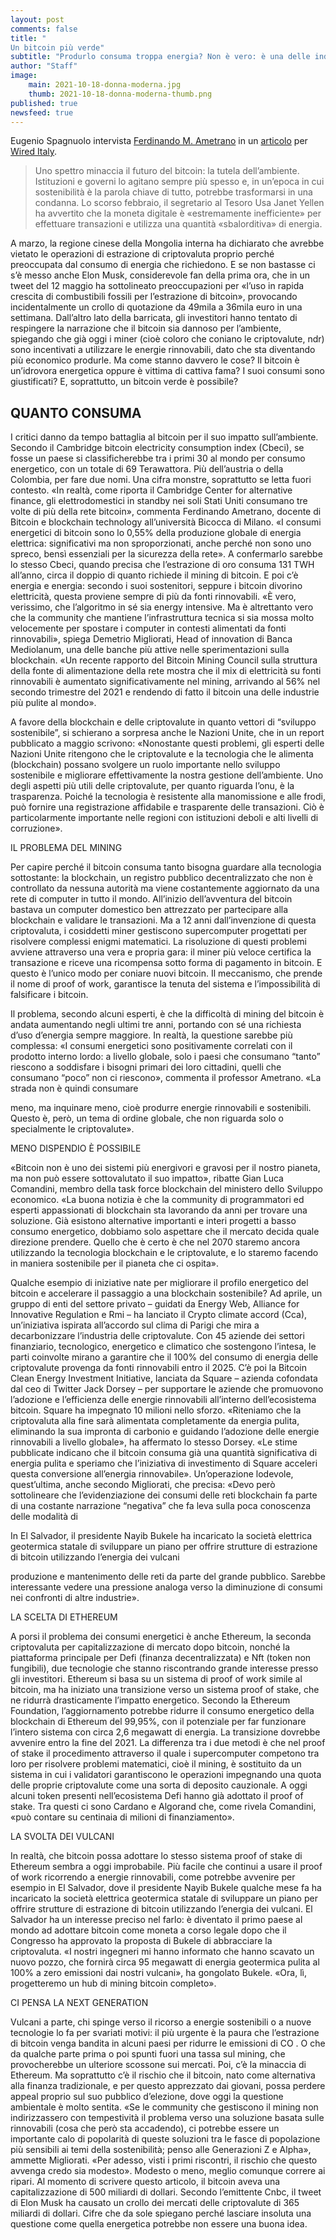 ```yaml
---
layout: post
comments: false
title: "
Un bitcoin più verde"
subtitle: "Produrlo consuma troppa energia? Non è vero: è una delle industrie più rispettose dell’ambiente e più attente alle fonti rinnovabili. Sostenitori e critici della criptovaluta si danno battaglia da tempo a colpi di dati. Chi ha ragione? E, soprattutto, in futuro sarà possibile una moneta digitale completamente green?"
author: "Staff"
image:
    main: 2021-10-18-donna-moderna.jpg
    thumb: 2021-10-18-donna-moderna-thumb.png
published: true
newsfeed: true
---
```


Eugenio Spagnuolo intervista [Ferdinando M. Ametrano](https://ametrano.net/) in un [articolo](https://pressreader.com/article/282686165391384) per [Wired Italy](https://www.wired.it/).

>Uno spettro minaccia il futuro del bitcoin: la tutela dell’ambiente. Istituzioni e governi lo agitano sempre più spesso e, in un’epoca in cui sostenibilità è la parola chiave di tutto, potrebbe trasformarsi in una condanna. Lo scorso febbraio, il segretario al Tesoro Usa Janet Yellen ha avvertito che la moneta digitale è «estremamente inefficiente» per effettuare transazioni e utilizza una quantità «sbalorditiva» di energia.

A marzo, la regione cinese della Mongolia interna ha dichiarato che avrebbe vietato le operazioni di estrazione di criptovaluta proprio perché preoccupata dal consumo di energia che richiedono. E se non bastasse ci s’è messo anche Elon Musk, considerevole fan della prima ora, che in un tweet del 12 maggio ha sottolineato preoccupazioni per «l’uso in rapida crescita di combustibili fossili per l’estrazione di bitcoin», provocando incidentalmente un crollo di quotazione da 49mila a 36mila euro in una settimana. Dall’altro lato della barricata, gli investitori hanno tentato di respingere la narrazione che il bitcoin sia dannoso per l’ambiente, spiegando che già oggi i miner (cioè coloro che coniano le criptovalute, ndr) sono incentivati a utilizzare le energie rinnovabili, dato che sta diventando più economico produrle. Ma come stanno davvero le cose? Il bitcoin è un’idrovora energetica oppure è vittima di cattiva fama? I suoi consumi sono giustificati? E, soprattutto, un bitcoin verde è possibile?

## QUANTO CONSUMA

I critici danno da tempo battaglia al bitcoin per il suo impatto sull’ambiente. Secondo il Cambridge bitcoin electricity consumption index (Cbeci), se fosse un paese si classificherebbe tra i primi 30 al mondo per consumo energetico, con un totale di 69 Terawattora. Più dell’austria o della Colombia, per fare due nomi. Una cifra monstre, soprattutto se letta fuori contesto. «In realtà, come riporta il Cambridge Center for alternative finance, gli elettrodomestici in standby nei soli Stati Uniti consumano tre volte di più della rete bitcoin», commenta Ferdinando Ametrano, docente di Bitcoin e blockchain technology all’università Bicocca di Milano. «I consumi energetici di bitcoin sono lo 0,55% della produzione globale di energia elettrica: significativi ma non sproporzionati, anche perché non sono uno spreco, bensì essenziali per la sicurezza della rete». A confermarlo sarebbe lo stesso Cbeci, quando precisa che l’estrazione di oro consuma 131 TWH all’anno, circa il doppio di quanto richiede il mining di bitcoin. E poi c’è energia e energia: secondo i suoi sostenitori, seppure i bitcoin divorino elettricità, questa proviene sempre di più da fonti rinnovabili. «È vero, verissimo, che l’algoritmo in sé sia energy intensive. Ma è altrettanto vero che la community che mantiene l’infrastruttura tecnica si sia mossa molto velocemente per spostare i computer in contesti alimentati da fonti rinnovabili», spiega Demetrio Migliorati, Head of innovation di Banca Mediolanum, una delle banche più attive nelle sperimentazioni sulla blockchain. «Un recente rapporto del Bitcoin Mining Council sulla struttura della fonte di alimentazione della rete mostra che il mix di elettricità su fonti rinnovabili è aumentato significativamente nel mining, arrivando al 56% nel secondo trimestre del 2021 e rendendo di fatto il bitcoin una delle industrie più pulite al mondo».

A favore della blockchain e delle criptovalute in quanto vettori di “sviluppo sostenibile”, si schierano a sorpresa anche le Nazioni Unite, che in un report pubblicato a maggio scrivono: «Nonostante questi problemi, gli esperti delle Nazioni Unite ritengono che le criptovalute e la tecnologia che le alimenta (blockchain) possano svolgere un ruolo importante nello sviluppo sostenibile e migliorare effettivamente la nostra gestione dell’ambiente. Uno degli aspetti più utili delle criptovalute, per quanto riguarda l’onu, è la trasparenza. Poiché la tecnologia è resistente alla manomissione e alle frodi, può fornire una registrazione affidabile e trasparente delle transazioni. Ciò è particolarmente importante nelle regioni con istituzioni deboli e alti livelli di corruzione».

IL PROBLEMA DEL MINING

Per capire perché il bitcoin consuma tanto bisogna guardare alla tecnologia sottostante: la blockchain, un registro pubblico decentralizzato che non è controllato da nessuna autorità ma viene costantemente aggiornato da una rete di computer in tutto il mondo. All’inizio dell’avventura del bitcoin bastava un computer domestico ben attrezzato per partecipare alla blockchain e validare le transazioni. Ma a 12 anni dall’invenzione di questa criptovaluta, i cosiddetti miner gestiscono supercomputer progettati per risolvere complessi enigmi matematici. La risoluzione di questi problemi avviene attraverso una vera e propria gara: il miner più veloce certifica la transazione e riceve una ricompensa sotto forma di pagamento in bitcoin. E questo è l’unico modo per coniare nuovi bitcoin. Il meccanismo, che prende il nome di proof of work, garantisce la tenuta del sistema e l’impossibilità di falsificare i bitcoin.

Il problema, secondo alcuni esperti, è che la difficoltà di mining del bitcoin è andata aumentando negli ultimi tre anni, portando con sé una richiesta d’uso d’energia sempre maggiore. In realtà, la questione sarebbe più complessa: «I consumi energetici sono positivamente correlati con il prodotto interno lordo: a livello globale, solo i paesi che consumano “tanto” riescono a soddisfare i bisogni primari dei loro cittadini, quelli che consumano “poco” non ci riescono», commenta il professor Ametrano. «La strada non è quindi consumare

meno, ma inquinare meno, cioè produrre energie rinnovabili e sostenibili. Questo è, però, un tema di ordine globale, che non riguarda solo o specialmente le criptovalute».

MENO DISPENDIO È POSSIBILE

«Bitcoin non è uno dei sistemi più energivori e gravosi per il nostro pianeta, ma non può essere sottovalutato il suo impatto», ribatte Gian Luca Comandini, membro della task force blockchain del ministero dello Sviluppo economico. «La buona notizia è che la community di programmatori ed esperti appassionati di blockchain sta lavorando da anni per trovare una soluzione. Già esistono alternative importanti e interi progetti a basso consumo energetico, dobbiamo solo aspettare che il mercato decida quale direzione prendere. Quello che è certo è che nel 2070 staremo ancora utilizzando la tecnologia blockchain e le criptovalute, e lo staremo facendo in maniera sostenibile per il pianeta che ci ospita».

Qualche esempio di iniziative nate per migliorare il profilo energetico del bitcoin e accelerare il passaggio a una blockchain sostenibile? Ad aprile, un gruppo di enti del settore privato – guidati da Energy Web, Alliance for Innovative Regulation e Rmi – ha lanciato il Crypto climate accord (Cca), un’iniziativa ispirata all’accordo sul clima di Parigi che mira a decarbonizzare l’industria delle criptovalute. Con 45 aziende dei settori finanziario, tecnologico, energetico e climatico che sostengono l’intesa, le parti coinvolte mirano a garantire che il 100% del consumo di energia delle criptovalute provenga da fonti rinnovabili entro il 2025. C’è poi la Bitcoin Clean Energy Investment Initiative, lanciata da Square – azienda cofondata dal ceo di Twitter Jack Dorsey – per supportare le aziende che promuovono l’adozione e l’efficienza delle energie rinnovabili all’interno dell’ecosistema bitcoin. Square ha impegnato 10 milioni nello sforzo. «Riteniamo che la criptovaluta alla fine sarà alimentata completamente da energia pulita, eliminando la sua impronta di carbonio e guidando l’adozione delle energie rinnovabili a livello globale», ha affermato lo stesso Dorsey. «Le stime pubblicate indicano che il bitcoin consuma già una quantità significativa di energia pulita e speriamo che l’iniziativa di investimento di Square acceleri questa conversione all’energia rinnovabile». Un’operazione lodevole, quest’ultima, anche secondo Migliorati, che precisa: «Devo però sottolineare che l’evidenziazione dei consumi delle reti blockchain fa parte di una costante narrazione “negativa” che fa leva sulla poca conoscenza delle modalità di

In El Salvador, il presidente Nayib Bukele ha incaricato la società elettrica geotermica statale di sviluppare un piano per offrire strutture di estrazione di bitcoin utilizzando l’energia dei vulcani

produzione e mantenimento delle reti da parte del grande pubblico. Sarebbe interessante vedere una pressione analoga verso la diminuzione di consumi nei confronti di altre industrie».

LA SCELTA DI ETHEREUM

A porsi il problema dei consumi energetici è anche Ethereum, la seconda criptovaluta per capitalizzazione di mercato dopo bitcoin, nonché la piattaforma principale per Defi (finanza decentralizzata) e Nft (token non fungibili), due tecnologie che stanno riscontrando grande interesse presso gli investitori. Ethereum si basa su un sistema di proof of work simile al bitcoin, ma ha iniziato una transizione verso un sistema proof of stake, che ne ridurrà drasticamente l’impatto energetico. Secondo la Ethereum Foundation, l’aggiornamento potrebbe ridurre il consumo energetico della blockchain di Ethereum del 99,95%, con il potenziale per far funzionare l’intero sistema con circa 2,6 megawatt di energia. La transizione dovrebbe avvenire entro la fine del 2021. La differenza tra i due metodi è che nel proof of stake il procedimento attraverso il quale i supercomputer competono tra loro per risolvere problemi matematici, cioè il mining, è sostituito da un sistema in cui i validatori garantiscono le operazioni impegnando una quota delle proprie criptovalute come una sorta di deposito cauzionale. A oggi alcuni token presenti nell’ecosistema Defi hanno già adottato il proof of stake. Tra questi ci sono Cardano e Algorand che, come rivela Comandini, «può contare su centinaia di milioni di finanziamento».

LA SVOLTA DEI VULCANI

In realtà, che bitcoin possa adottare lo stesso sistema proof of stake di Ethereum sembra a oggi improbabile. Più facile che continui a usare il proof of work ricorrendo a energie rinnovabili, come potrebbe avvenire per esempio in El Salvador, dove il presidente Nayib Bukele qualche mese fa ha incaricato la società elettrica geotermica statale di sviluppare un piano per offrire strutture di estrazione di bitcoin utilizzando l’energia dei vulcani. El Salvador ha un interesse preciso nel farlo: è diventato il primo paese al mondo ad adottare bitcoin come moneta a corso legale dopo che il Congresso ha approvato la proposta di Bukele di abbracciare la criptovaluta. «I nostri ingegneri mi hanno informato che hanno scavato un nuovo pozzo, che fornirà circa 95 megawatt di energia geotermica pulita al 100% a zero emissioni dai nostri vulcani», ha gongolato Bukele. «Ora, lì, progetteremo un hub di mining bitcoin completo».

CI PENSA LA NEXT GENERATION

Vulcani a parte, chi spinge verso il ricorso a energie sostenibili o a nuove tecnologie lo fa per svariati motivi: il più urgente è la paura che l’estrazione di bitcoin venga bandita in alcuni paesi per ridurre le emissioni di CO . O che da qualche parte prima o poi spunti fuori una tassa sul mining, che provocherebbe un ulteriore scossone sui mercati. Poi, c’è la minaccia di Ethereum. Ma soprattutto c’è il rischio che il bitcoin, nato come alternativa alla finanza tradizionale, e per questo apprezzato dai giovani, possa perdere appeal proprio sul suo pubblico d’elezione, dove oggi la questione ambientale è molto sentita. «Se le community che gestiscono il mining non indirizzassero con tempestività il problema verso una soluzione basata sulle rinnovabili (cosa che però sta accadendo), ci potrebbe essere un importante calo di popolarità di queste soluzioni tra le fasce di popolazione più sensibili ai temi della sostenibilità; penso alle Generazioni Z e Alpha», ammette Migliorati. «Per adesso, visti i primi riscontri, il rischio che questo avvenga credo sia modesto». Modesto o meno, meglio comunque correre ai ripari. Al momento di scrivere questo articolo, il bitcoin aveva una capitalizzazione di 500 miliardi di dollari. Secondo l’emittente Cnbc, il tweet di Elon Musk ha causato un crollo dei mercati delle criptovalute di 365 miliardi di dollari. Cifre che da sole spiegano perché lasciare insoluta una questione come quella energetica potrebbe non essere una buona idea.